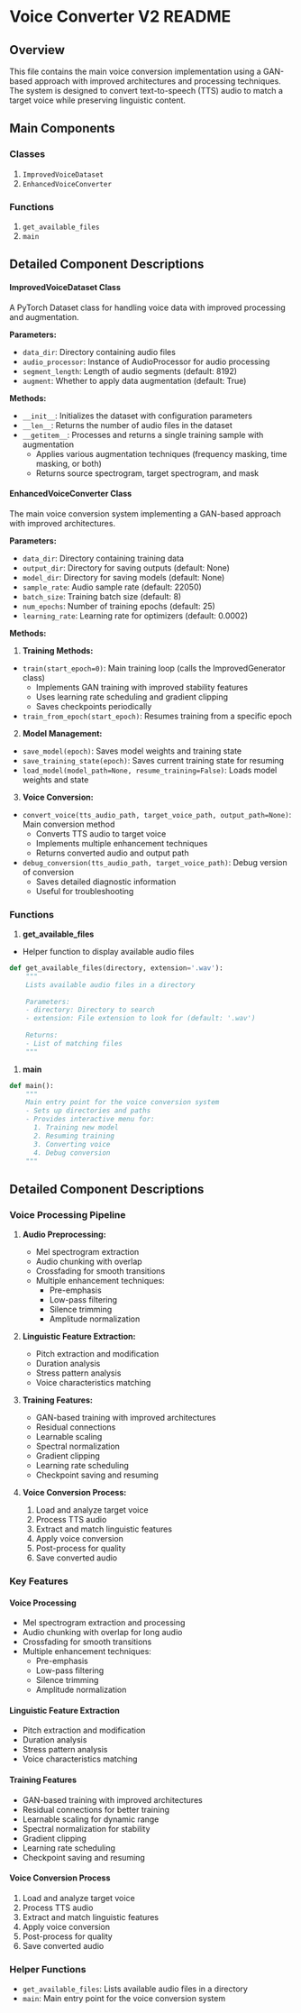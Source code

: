 # Voice Converter V2 README

## Overview
This file contains the main voice conversion implementation using a GAN-based approach with improved architectures and processing techniques. The system is designed to convert text-to-speech (TTS) audio to match a target voice while preserving linguistic content.

## Main Components

### Classes
1. `ImprovedVoiceDataset`
2. `EnhancedVoiceConverter`

### Functions
1. `get_available_files`
2. `main`

## Detailed Component Descriptions

#### ImprovedVoiceDataset Class
A PyTorch Dataset class for handling voice data with improved processing and augmentation.

**Parameters:**
- `data_dir`: Directory containing audio files
- `audio_processor`: Instance of AudioProcessor for audio processing
- `segment_length`: Length of audio segments (default: 8192)
- `augment`: Whether to apply data augmentation (default: True)

**Methods:**
- `__init__`: Initializes the dataset with configuration parameters
- `__len__`: Returns the number of audio files in the dataset
- `__getitem__`: Processes and returns a single training sample with augmentation
  - Applies various augmentation techniques (frequency masking, time masking, or both)
  - Returns source spectrogram, target spectrogram, and mask

#### EnhancedVoiceConverter Class
The main voice conversion system implementing a GAN-based approach with improved architectures.

**Parameters:**
- `data_dir`: Directory containing training data
- `output_dir`: Directory for saving outputs (default: None)
- `model_dir`: Directory for saving models (default: None)
- `sample_rate`: Audio sample rate (default: 22050)
- `batch_size`: Training batch size (default: 8)
- `num_epochs`: Number of training epochs (default: 25)
- `learning_rate`: Learning rate for optimizers (default: 0.0002)

**Methods:**

1. **Training Methods:**
- `train(start_epoch=0)`: Main training loop (calls the ImprovedGenerator class)
  - Implements GAN training with improved stability features
  - Uses learning rate scheduling and gradient clipping
  - Saves checkpoints periodically
- `train_from_epoch(start_epoch)`: Resumes training from a specific epoch

2. **Model Management:**
- `save_model(epoch)`: Saves model weights and training state
- `save_training_state(epoch)`: Saves current training state for resuming
- `load_model(model_path=None, resume_training=False)`: Loads model weights and state

3. **Voice Conversion:**
- `convert_voice(tts_audio_path, target_voice_path, output_path=None)`: Main conversion method
  - Converts TTS audio to target voice
  - Implements multiple enhancement techniques
  - Returns converted audio and output path
- `debug_conversion(tts_audio_path, target_voice_path)`: Debug version of conversion
  - Saves detailed diagnostic information
  - Useful for troubleshooting

### Functions

1. **get_available_files**
  - Helper function to display available audio files
```python
def get_available_files(directory, extension='.wav'):
    """
    Lists available audio files in a directory
    
    Parameters:
    - directory: Directory to search
    - extension: File extension to look for (default: '.wav')
    
    Returns:
    - List of matching files
    """
```

1. **main**
```python
def main():
    """
    Main entry point for the voice conversion system
    - Sets up directories and paths
    - Provides interactive menu for:
      1. Training new model
      2. Resuming training
      3. Converting voice
      4. Debug conversion
    """
```

## Detailed Component Descriptions

### Voice Processing Pipeline
1. **Audio Preprocessing:**
   - Mel spectrogram extraction
   - Audio chunking with overlap
   - Crossfading for smooth transitions
   - Multiple enhancement techniques:
     - Pre-emphasis
     - Low-pass filtering
     - Silence trimming
     - Amplitude normalization

2. **Linguistic Feature Extraction:**
   - Pitch extraction and modification
   - Duration analysis
   - Stress pattern analysis
   - Voice characteristics matching

3. **Training Features:**
   - GAN-based training with improved architectures
   - Residual connections
   - Learnable scaling
   - Spectral normalization
   - Gradient clipping
   - Learning rate scheduling
   - Checkpoint saving and resuming

4. **Voice Conversion Process:**
   1. Load and analyze target voice
   2. Process TTS audio
   3. Extract and match linguistic features
   4. Apply voice conversion
   5. Post-process for quality
   6. Save converted audio

### Key Features

#### Voice Processing
- Mel spectrogram extraction and processing
- Audio chunking with overlap for long audio
- Crossfading for smooth transitions
- Multiple enhancement techniques:
  - Pre-emphasis
  - Low-pass filtering
  - Silence trimming
  - Amplitude normalization

#### Linguistic Feature Extraction
- Pitch extraction and modification
- Duration analysis
- Stress pattern analysis
- Voice characteristics matching

#### Training Features
- GAN-based training with improved architectures
- Residual connections for better training
- Learnable scaling for dynamic range
- Spectral normalization for stability
- Gradient clipping
- Learning rate scheduling
- Checkpoint saving and resuming

#### Voice Conversion Process
1. Load and analyze target voice
2. Process TTS audio
3. Extract and match linguistic features
4. Apply voice conversion
5. Post-process for quality
6. Save converted audio

### Helper Functions
- `get_available_files`: Lists available audio files in a directory
- `main`: Main entry point for the voice conversion system 